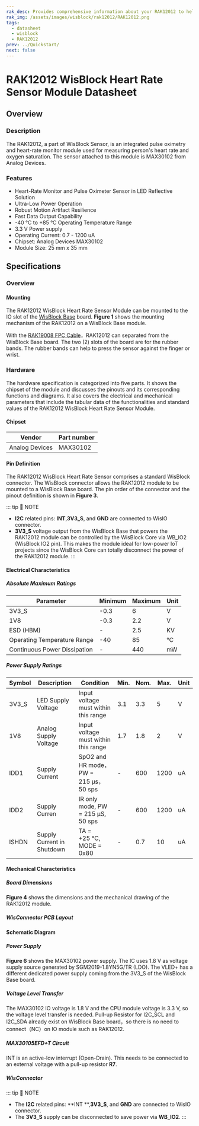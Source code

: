 ```yaml
---
rak_desc: Provides comprehensive information about your RAK12012 to help you use it. This information includes technical specifications, characteristics, and requirements, and it also discusses the device components.
rak_img: /assets/images/wisblock/rak12012/RAK12012.png
tags:
  - datasheet
  - wisblock
  - RAK12012
prev: ../Quickstart/
next: false
---
```


# RAK12012 WisBlock Heart Rate Sensor Module Datasheet

## Overview

### Description

The RAK12012, a part of WisBlock Sensor, is an integrated pulse oximetry and heart-rate monitor module used for measuring person's heart rate and oxygen saturation. The sensor attached to this module is MAX30102 from Analog Devices.


### Features

- Heart-Rate Monitor and Pulse Oximeter Sensor in LED Reflective Solution
- Ultra-Low Power Operation
- Robust Motion Artifact Resilience
- Fast Data Output Capability
- -40&nbsp;°C to +85&nbsp;°C Operating Temperature Range
- 3.3&nbsp;V Power supply
- Operating Current: 0.7 - 1200&nbsp;uA
- Chipset: Analog Devices MAX30102
- Module Size: 25&nbsp;mm x 35&nbsp;mm

## Specifications

### Overview

#### Mounting

The RAK12012 WisBlock Heart Rate Sensor Module can be mounted to the IO slot of the [WisBlock Base](https://docs.rakwireless.com/Product-Categories/WisBlock/#wisblock-base) board. **Figure 1** shows the mounting mechanism of the RAK12012 on a WisBlock Base module.

<rk-img
  src="/assets/images/wisblock/rak12012/datasheet/mounting.png"
  width="60%"
  caption="RAK12012 WisBlock Heart Rate Sensor Module Mounting"
/>

With the [RAK19008 FPC Cable](https://store.rakwireless.com/)，RAK12012 can separated from the WisBlock Base board. The two (2) slots of the board are for the rubber bands. The rubber bands can help to press the sensor against the finger or wrist.

<rk-img
  src="/assets/images/wisblock/rak12012/datasheet/rak12012-labels.svg"
  width="70%"
  caption="RAK12012 WisBlock Heart Rate Sensor Module Mounting With Rubber Band"
/>


### Hardware

The hardware specification is categorized into five parts. It shows the chipset of the module and discusses the pinouts and its corresponding functions and diagrams. It also covers the electrical and mechanical parameters that include the tabular data of the functionalities and standard values of the RAK12012 WisBlock Heart Rate Sensor Module.

#### Chipset

| Vendor           | Part number |
| ---------------- | ----------- |
| Analog Devices | MAX30102    |


#### Pin Definition

The RAK12012 WisBlock Heart Rate Sensor comprises a standard WisBlock connector. The WisBlock connector allows the RAK12012 module to be mounted to a WisBlock Base board. The pin order of the connector and the pinout definition is shown in **Figure 3**.

::: tip 📝 NOTE
- **I2C** related pins: **INT**,**3V3_S**, and **GND** are connected to WisIO connector.
- **3V3_S** voltage output from the WisBlock Base that powers the RAK12012 module can be controlled by the WisBlock Core via WB_IO2 (WisBlock IO2 pin). This makes the module ideal for low-power IoT projects since the WisBlock Core can totally disconnect the power of the RAK12012 module.
:::

 <rk-img
  src="/assets/images/wisblock/rak12012/datasheet/rak12012_pinout.svg"
  width="80%"
  caption="RAK12012 WisBlock Heart Rate Sensor Module Pinout"
/>


#### Electrical Characteristics

##### Absolute Maximum Ratings

| Parameter                    | Minimum | Maximum | Unit |
| ---------------------------- | ------- | ------- | ---- |
| 3V3_S                        | -0.3    | 6       | V    |
| 1V8                          | -0.3    | 2.2     | V    |
| ESD (HBM)                    | -       | 2.5     | KV   |
| Operating Temperature Range  | -40     | 85      | °C   |
| Continuous Power Dissipation | -       | 440     | mW   |


##### Power Supply Ratings

| Symbol | Description                | Condition                                       | Min. | Nom. | Max. | Unit |
| ------ | -------------------------- | ----------------------------------------------- | ---- | ---- | ---- | ---- |
| 3V3_S  | LED Supply Voltage         | Input voltage must within this range            | 3.1  | 3.3  | 5    | V    |
| 1V8    | Analog Supply Voltage      | Input voltage must within this range            | 1.7  | 1.8  | 2    | V    |
| IDD1   | Supply Current             | SpO2 and HR mode，PW = 215&nbsp;µs，50&nbsp;sps | -    | 600  | 1200 | uA   |
| IDD2   | Supply Curren              | IR only mode, PW = 215&nbsp;µS, 50&nbsp;sps     | -    | 600  | 1200 | uA   |
| ISHDN  | Supply Current in Shutdown | TA = +25&nbsp;°C, MODE = 0x80                   | -    | 0.7  | 10   | uA   |


#### Mechanical Characteristics

##### Board Dimensions

**Figure 4** shows the dimensions and the mechanical drawing of the RAK12012 module.

 <rk-img
  src="/assets/images/wisblock/rak12012/datasheet/rak12012-dimension.svg"
  width="60%"
  caption="RAK12012 WisBlock Heart Rate Sensor Module Dimensions"
/>


##### WisConnector PCB Layout

<rk-img
  src="/assets/images/wisblock/rak12012/datasheet/pcb_footprint.png"
  width="100%"
  caption="WisConnector PCB Footprint and Recommendations"
/>


#### Schematic Diagram

##### Power Supply

**Figure 6** shows the MAX30102 power supply. The IC uses 1.8&nbsp;V as voltage supply source generated by SGM2019-1.8YN5G/TR (LDO). The VLED+ has a different dedicated power supply coming from the 3V3_S of the WisBlock Base board.

<rk-img
  src="/assets/images/wisblock/rak12012/datasheet/power_supply.png"
  width="80%"
  caption="RAK12012 WisBlock Heart Rate Sensor Module Power Supply"
/>


##### Voltage Level Transfer

The MAX30102 IO voltage is 1.8&nbsp;V and the CPU module voltage is 3.3&nbsp;V, so the voltage level transfer is needed. Pull-up Resistor for I2C_SCL and I2C_SDA already exist on WisBlock Base board，so there is no need to connect（NC）on IO module such as RAK12012.

<rk-img
  src="/assets/images/wisblock/rak12012/datasheet/voltage_level.png"
  width="50%"
  caption="The Voltage Level Transfer Circuit"
/>


##### MAX30105EFD+T Circuit

INT is an active-low interrupt (Open-Drain). This needs to be connected to an external voltage with a pull-up resistor **R7**.

<rk-img
  src="/assets/images/wisblock/rak12012/datasheet/MAX30105.png"
  width="50%"
  caption="MAX30105EFD+T Circuit"
/>

##### WisConnector

<rk-img
  src="/assets/images/wisblock/rak12012/datasheet/wisconnector.png"
  width="40%"
  caption="RAK12012 Module WisConnector"
/>

::: tip 📝 NOTE
- The **I2C** related pins: **INT **,**3V3_S**, and **GND** are connected to WisIO connector.
- The **3V3_S** supply can be disconnected to save power via **WB_IO2**.
:::
​



